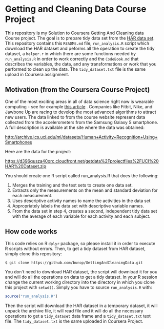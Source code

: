 
Getting and Cleaning Data Course Project
========================================

This repository is my Solution to Coursera Getting And Cleaning data Course project. The goal is to prepare tidy data set from the [HAR data set](http://archive.ics.uci.edu/ml/datasets/Human+Activity+Recognition+Using+Smartphones). This repository contains this `README.md` file, `run_analysis.R` script which download the HAR dataset and peforms all the operation to create the tidy dataset, a `helper.r` in which there are some functions needed by `run_analysis.R` in order to work correctly and the `CodeBook.md` that describes the variables, the data, and any transformations or work that you performed to clean up the data. The `tidy_dataset.txt` file is the same upload in Coursera assignment.

## Motivation (from the Coursera Course Project)

One of the most exciting areas in all of data science right now is wearable computing - see for example [this article](http://www.insideactivitytracking.com/data-science-activity-tracking-and-the-battle-for-the-worlds-top-sports-brand/) . Companies like Fitbit, Nike, and Jawbone Up are racing to develop the most advanced algorithms to attract new users. The data linked to from the course website represent data collected from the accelerometers from the Samsung Galaxy S smartphone. A full description is available at the site where the data was obtained: 

http://archive.ics.uci.edu/ml/datasets/Human+Activity+Recognition+Using+Smartphones 

Here are the data for the project: 

https://d396qusza40orc.cloudfront.net/getdata%2Fprojectfiles%2FUCI%20HAR%20Dataset.zip 

You should create one R script called run_analysis.R that does the following:

1. Merges the training and the test sets to create one data set.
2. Extracts only the measurements on the mean and standard deviation for each measurement. 
3. Uses descriptive activity names to name the activities in the data set
4. Appropriately labels the data set with descriptive variable names. 
5. From the data set in step 4, creates a second, independent tidy data set with the average of each variable for each activity and each subject.

## How code works

This code relies on R `dplyr` package, so please install it in order to execute R scripts without errors. Then, to get a tidy dataset from HAR dataset, simply clone this repository:

```sh
$ git clone https://github.com/bunop/GettingAndCleaningData.git
```

You don't need to download HAR dataset, the script will download it for you and will do all the operations on data to get a tidy dataset. In your R session change the current working directory into the directory in which you clone this project with `setwd()`. Simply you have to source `run_analysis.R` with:

```R
source("run_analysis.R")
```

Then the script will download the HAR dataset in a temporary dataset, it will unpack the archive file, it will read file and it will do all the necessary operations to get a `tidy_dataset` data frame and a `tidy_dataset.txt` text file. The `tidy_dataset.txt` is the same uploaded in Coursera Project.


